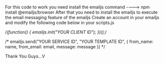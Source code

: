 For this code to work you need install the emailjs command
----> npm install @emailjs/browser 
After that you need to install the emailjs to execute the email messaging feature of the emailjs 
Create an account in your emailjs
and modify the following code below in your scripts.js

/*(function() {
  emailjs.init("YOUR CLIENT ID");
})();*/

/*
      emailjs.send("YOUR SERVICE ID", "YOUR TEMPLATE ID", {
          from_name: name,
          from_email: email,
          message: message
      })
*/

Thank You Guys...V
